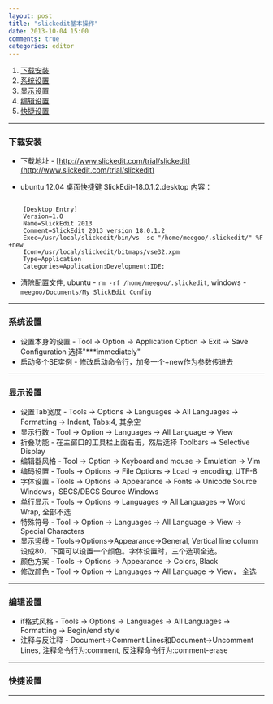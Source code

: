 ```yaml
---
layout: post
title: "slickedit基本操作"
date: 2013-10-04 15:00
comments: true
categories: editor
---
```


<!---
################################################################################
-->

1.	[下载安装](#install)
2.	[系统设置](#system)
3.	[显示设置](#display)
4.	[编辑设置](#edit)
5.	[快捷设置](#hotkey)

<!---
################################################################################
-->
<hr />
<h3 id="install">下载安装</h3>

*	下载地址 - [http://www.slickedit.com/trial/slickedit](http://www.slickedit.com/trial/slickedit)    

*	ubuntu 12.04 桌面快捷键 SlickEdit-18.0.1.2.desktop 内容：    
<pre><code>	
	[Desktop Entry]
	Version=1.0
	Name=SlickEdit 2013
	Comment=SlickEdit 2013 version 18.0.1.2
	Exec=/usr/local/slickedit/bin/vs -sc "/home/meegoo/.slickedit/" %F +new
	Icon=/usr/local/slickedit/bitmaps/vse32.xpm
	Type=Application
	Categories=Application;Development;IDE;
</code></pre>

*	清除配置文件, ubuntu - `rm -rf /home/meegoo/.slickedit`, windows - `meegoo/Documents/My SlickEdit Config`    

<!---
################################################################################
-->
<hr />
<h3 id="system">系统设置</h3>

*	设置本身的设置 - Tool -> Option -> Application Option -> Exit -> Save Configuration 选择"***immediately"
*	启动多个SE实例 - 修改启动命令行，加多一个+new作为参数传进去

<!---
################################################################################
-->
<hr />
<h3 id="display">显示设置</h3>

*	设置Tab宽度 - Tools -> Options -> Languages -> All Languages -> Formatting -> Indent, Tabs:4, 其余空
*	显示行数 - Tool -> Option -> Languages -> All Language -> View
*	折叠功能 - 在主窗口的工具栏上面右击，然后选择 Toolbars -> Selective Display
*	编辑器风格 - Tool -> Option -> Keyboard and mouse -> Emulation -> Vim
*	编码设置 - Tools -> Options -> File Options -> Load -> encoding, UTF-8
*	字体设置 - Tools -> Options -> Appearance -> Fonts -> Unicode Source Windows，SBCS/DBCS Source Windows
*	单行显示 - Tools -> Options -> Languages -> All Languages -> Word Wrap, 全部不选
*	特殊符号 - Tool -> Option -> Languages -> All Language -> View -> Special Characters
*	显示竖线 - Tools->Options->Appearance->General, Vertical line column设成80，下面可以设置一个颜色。字体设置时，三个选项全选。
*	颜色方案 - Tools -> Options -> Appearance -> Colors, Black
*	修改颜色 - Tool -> Option -> Languages -> All Language -> View， 全选

<!---
################################################################################
-->
<hr />
<h3 id="edit">编辑设置</h3>

*	if格式风格 - Tools -> Options -> Languages -> All Languages -> Formatting -> Begin/end style
*	注释与反注释 - Document->Comment Lines和Document->Uncomment Lines, 注释命令行为:comment, 反注释命令行为:comment-erase

<!---
################################################################################
-->
<hr />
<h3 id="hotkey">快捷设置</h3>

<!---
################################################################################
-->
<hr />

